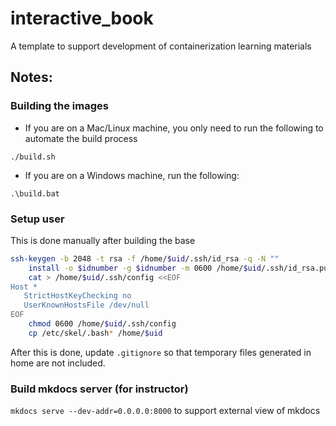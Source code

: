 # interactive_book
A template to support development of containerization learning materials

## Notes:

### Building the images
- If you are on a Mac/Linux machine, you only need to run the following to automate the build process
~~~
./build.sh
~~~

- If you are on a Windows machine, run the following:

~~~
.\build.bat
~~~

### Setup user

This is done manually after building the base

~~~bash
ssh-keygen -b 2048 -t rsa -f /home/$uid/.ssh/id_rsa -q -N ""
    install -o $idnumber -g $idnumber -m 0600 /home/$uid/.ssh/id_rsa.pub /home/$uid/.ssh/authorized_keys
    cat > /home/$uid/.ssh/config <<EOF
Host *
   StrictHostKeyChecking no
   UserKnownHostsFile /dev/null
EOF
    chmod 0600 /home/$uid/.ssh/config
    cp /etc/skel/.bash* /home/$uid
~~~

After this is done, update `.gitignore` so that temporary files generated in home are not included. 

### Build mkdocs server (for instructor)

`mkdocs serve --dev-addr=0.0.0.0:8000` to support external view of mkdocs
